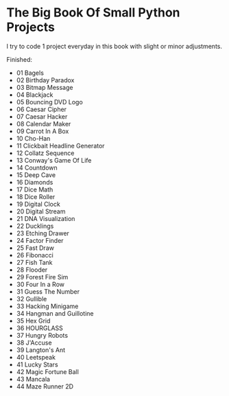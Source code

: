 # The Big Book Of Small Python Projects
I try to code 1 project everyday in this book with slight or minor adjustments.

Finished:
 * 01 Bagels
 * 02 Birthday Paradox
 * 03 Bitmap Message
 * 04 Blackjack
 * 05 Bouncing DVD Logo
 * 06 Caesar Cipher
 * 07 Caesar Hacker
 * 08 Calendar Maker
 * 09 Carrot In A Box
 * 10 Cho-Han
 * 11 Clickbait Headline Generator
 * 12 Collatz Sequence
 * 13 Conway's Game Of Life
 * 14 Countdown
 * 15 Deep Cave
 * 16 Diamonds
 * 17 Dice Math
 * 18 Dice Roller
 * 19 Digital Clock
 * 20 Digital Stream
 * 21 DNA Visualization
 * 22 Ducklings
 * 23 Etching Drawer
 * 24 Factor Finder
 * 25 Fast Draw
 * 26 Fibonacci
 * 27 Fish Tank
 * 28 Flooder
 * 29 Forest Fire Sim
 * 30 Four In a Row
 * 31 Guess The Number
 * 32 Gullible
 * 33 Hacking Minigame
 * 34 Hangman and Guillotine
 * 35 Hex Grid
 * 36 HOURGLASS
 * 37 Hungry Robots
 * 38 J'Accuse
 * 39 Langton's Ant
 * 40 Leetspeak
 * 41 Lucky Stars
 * 42 Magic Fortune Ball
 * 43 Mancala
 * 44 Maze Runner 2D
